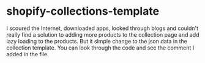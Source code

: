 # shopify-collections-template
I scoured the Internet, downloaded apps, looked through blogs and couldn't really find a solution to adding more products to the collection page and add lazy loading to the products. But it simple change to the json data in the collection template. You can look through the code and see the comment I added in the file
